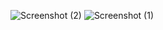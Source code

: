 ![Screenshot (2)](https://github.com/Abiya437/Snakegame1/assets/139204304/967b8b23-55bc-4f2c-bd76-c8d6e9095a5e)
![Screenshot (1)](https://github.com/Abiya437/Snakegame1/assets/139204304/656c767b-25f9-4d74-a3c1-5a3c8a0ecff6)
